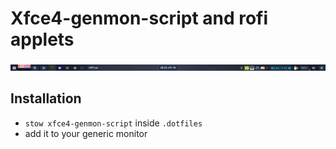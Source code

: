 # Xfce4-genmon-script and rofi applets
![applet](images/applet.png)
## Installation
- `stow xfce4-genmon-script` inside `.dotfiles`
- add it to your generic monitor

